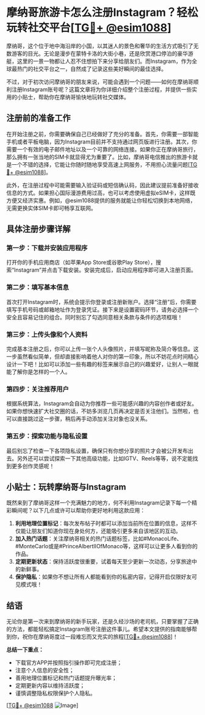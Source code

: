# 摩纳哥旅游卡怎么注册Instagram？轻松玩转社交平台[[TG💪+ @esim1088](https://t.me/s/esim1088)]

摩纳哥，这个位于地中海沿岸的小国，以其迷人的景色和奢华的生活方式吸引了无数游客的目光。无论是漫步在蒙特卡洛的大街小巷，还是欣赏港口停泊的豪华游艇，这里的一景一物都让人忍不住想拍下来分享给朋友们。而Instagram，作为全球最热门的社交平台之一，自然成了记录这些美好瞬间的最佳选择。

不过，对于初次访问摩纳哥的朋友来说，可能会遇到一个问题——如何在摩纳哥顺利注册Instagram账号呢？这篇文章将为你详细介绍整个注册过程，并提供一些实用的小贴士，帮助你在摩纳哥愉快地玩转社交媒体。

## 注册前的准备工作

在开始注册之前，你需要确保自己已经做好了充分的准备。首先，你需要一部智能手机或者平板电脑，因为Instagram目前并不支持通过网页版进行注册。其次，你需要一个有效的电子邮件地址以及一个可靠的网络连接。如果你正在摩纳哥旅行，那么拥有一张当地的SIM卡就显得尤为重要了。比如，摩纳哥电信推出的旅游卡就是一个不错的选择，它能让你随时随地享受高速上网服务，不用担心流量问题[[TG💪+ @esim1088](https://t.me/s/esim1088)]。

此外，在注册过程中可能需要输入验证码或短信确认码，因此建议提前准备好接收信息的方式。如果担心国际漫游费用过高，也可以考虑使用虚拟eSIM卡，这样既方便又经济实惠。例如，@esim1088提供的服务就能让你轻松切换到本地网络，无需更换实体SIM卡即可畅享互联网。

## 具体注册步骤详解

### 第一步：下载并安装应用程序

打开你的手机应用商店（如苹果App Store或谷歌Play Store），搜索“Instagram”并点击下载安装。安装完成后，启动应用程序即可进入注册页面。

### 第二步：填写基本信息

首次打开Instagram时，系统会提示你登录或注册新账户。选择“注册”后，你需要填写手机号码或邮箱地址作为登录凭证。接下来是设置密码环节，请务必选择一个安全且容易记住的组合。同时别忘了勾选同意相关条款与条件的选项框哦！

### 第三步：上传头像和个人资料

完成基本注册之后，你可以上传一张个人头像照片，并填写昵称及简介等信息。这一步虽然看似简单，但却直接影响着他人对你的第一印象，所以不妨花点时间精心设计一下吧！比如可以添加一些有趣的标签来展示自己的兴趣爱好，让别人一眼就能了解你是怎样的一个人。

### 第四步：关注推荐用户

根据系统算法，Instagram会自动为你推荐一些可能感兴趣的内容创作者或好友。如果你想快速扩大社交圈的话，不妨多浏览几页再决定是否关注他们。当然啦，也可以直接跳过这一步骤，稍后再手动添加关注对象也没关系。

### 第五步：探索功能与隐私设置

最后别忘了检查一下各项隐私设置，确保只有你想分享的照片才会被公开发布出去。另外还可以尝试探索一下其他高级功能，比如IGTV、Reels等等，说不定能找到更多创作灵感呢！

## 小贴士：玩转摩纳哥与Instagram

既然来到了摩纳哥这样一个充满魅力的地方，何不利用Instagram记录下每一个精彩瞬间呢？以下几点或许可以帮助你更好地利用这款应用：

1. **利用地理位置标记**：每次发布帖子时都可以添加当前所在位置的信息，这样不仅能让朋友们知道你现在身处何方，还能吸引更多来自该地区的互动。
2. **加入热门话题**：关注摩纳哥相关的热门话题标签，比如#MonacoLife、#MonteCarlo或是#PrinceAlbertIIOfMonaco等，这样可以让更多人看到你的作品。
3. **定期更新状态**：保持活跃度很重要，试着每天至少更新一次动态，分享旅途中的新鲜事。
4. **保护隐私**：如果你不想让所有人都能看到你的私密内容，记得开启仅限好友可见模式哦！

## 结语

无论你是第一次来到摩纳哥的新手玩家，还是久经沙场的老司机，只要掌握了正确的方法，都能轻松搞定Instagram账号注册这件事儿。希望本文提供的指南能够帮到你，祝你在摩纳哥度过一段难忘而又充实的旅程[[TG💪+ @esim1088](https://t.me/s/esim1088)]！

**总结一下重点：**
- 下载官方APP并按照指引操作即可完成注册；
- 注意个人信息的安全性；
- 善用地理位置标记和热门话题提升曝光率；
- 定期更新内容以维持活跃度；
- 谨慎调整隐私权限保护个人隐私。

[[TG💪+ @esim1088](https://t.me/s/esim1088) ![Image](https://i.postimg.cc/4NQfJmqS/Snipaste-2025-05-13-00-14-12.png)]